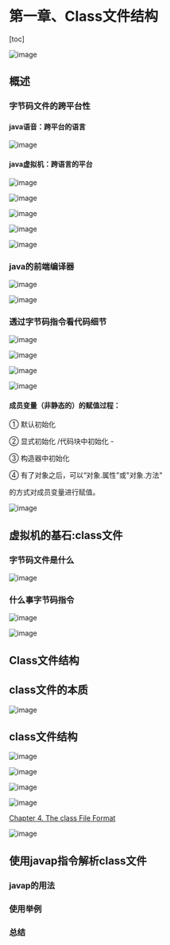 # 第一章、Class文件结构

[toc]

![image](https://static.lovedata.net/21-01-03-6a6300625544f18349132676935d5b18.png-wm)

## 概述

### 字节码文件的跨平台性

#### java语音：跨平台的语言

![image](https://static.lovedata.net/21-01-03-2f800b65ab97f52298e2504a1312ac1c.png-wm)

#### java虚拟机：跨语言的平台

![image](https://static.lovedata.net/21-01-03-fd787e3621e60d0808167dbba62e8171.png-wm)

![image](https://static.lovedata.net/21-01-03-5167ed0fc0810ef048fcdeef6fd733e2.png-wm)



![image](https://static.lovedata.net/21-01-03-e93a6414349ada7f42dae936a2df1075.png-wm)

![image](https://static.lovedata.net/21-01-03-3dc98d3f97f95e5cbd98ce70e7a0b3dc.png-wm)

![image](https://static.lovedata.net/21-01-03-6320f112f6d9666fdfc88248a84bf5de.png-wm)

### java的前端编译器

![image](https://static.lovedata.net/21-01-03-4aaa7aafe278291bdbdd21da3a60f14b.png-wm)

![image](https://static.lovedata.net/21-01-03-2c37595e9d9765ba04fa7e032ead8ec9.png-wm)

### 透过字节码指令看代码细节

![image](https://static.lovedata.net/21-01-03-551832759b5e190d7bed8c6a4cf87dfd.png-wm)

![image](https://static.lovedata.net/21-01-03-ef1cda5d13bcce2c226cf245de8c035d.png-wm)



![image](https://static.lovedata.net/21-01-03-493dc9a3b9ff3334c79b1f3a12acedaa.png-wm)



![image](https://static.lovedata.net/21-01-03-5e914c67ac2a6c6f98f93456c4dcf877.png-wm)

#### 成员变量（非静态的）的赋值过程：

 ① 默认初始化 

 ② 显式初始化 /代码块中初始化 -

③ 构造器中初始化 

 ④ 有了对象之后，可以“对象.属性”或"对象.方法"

 的方式对成员变量进行赋值。

![image](https://static.lovedata.net/21-01-03-6aa9c945d19858e3802afc9caae56847.png-wm)

## 虚拟机的基石:class文件

### 字节码文件是什么

![image](https://static.lovedata.net/21-01-03-1e22e72da69fb9475fc1eec57cfa4f28.png-wm)



### 什么事字节码指令

![image](https://static.lovedata.net/21-01-03-34fb292a60f0d9b4998483f61be567e7.png-wm)

![image](https://static.lovedata.net/21-01-03-9d3cf7be65110b65989f880a389a08dd.png-wm)

## Class文件结构

## class文件的本质

![image](https://static.lovedata.net/21-01-04-403eb4d5095ad023f3ced544a9b047c6.png-wm)

## class文件结构

![image](https://static.lovedata.net/21-01-04-9023e57459717c423a5d4594948b90a6.png-wm)

![image](https://static.lovedata.net/21-01-04-43a5e9416f3a8ec3b71dfab8690eaae8.png-wm)

![image](https://static.lovedata.net/21-01-04-8450e70f19d53af03164e5972381ae6d.png-wm)

![image](https://static.lovedata.net/21-01-04-8bf8c1d15f1380b7362d6979c730160c.png-wm)

[Chapter 4. The class File Format](https://docs.oracle.com/javase/specs/jvms/se8/html/jvms-4.html)

![image](https://static.lovedata.net/21-01-04-049d195a42b46423f8d64c6ccc0432ff.png-wm)









## 使用javap指令解析class文件

### javap的用法

### 使用举例

### 总结